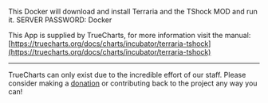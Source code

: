 This Docker will download and install Terraria and the TShock MOD and run it. SERVER PASSWORD: Docker


This App is supplied by TrueCharts, for more information visit the manual: [https://truecharts.org/docs/charts/incubator/terraria-tshock](https://truecharts.org/docs/charts/incubator/terraria-tshock)

---

TrueCharts can only exist due to the incredible effort of our staff.
Please consider making a [donation](https://truecharts.org/docs/about/sponsor) or contributing back to the project any way you can!
